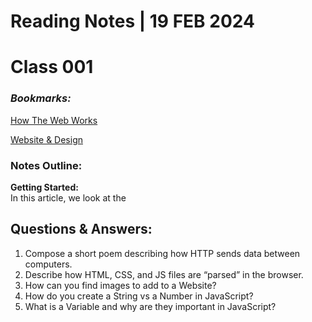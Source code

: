 # **Reading Notes | 19 FEB 2024**

# Class 001

### *Bookmarks:*

[How The Web Works](https://developer.mozilla.org/en-US/docs/Learn/Getting_started_with_the_web/How_the_Web_works)  

[Website & Design](https://developer.mozilla.org/en-US/docs/Learn/Getting_started_with_the_web/What_will_your_website_look_like)  

### **Notes Outline:**  

**Getting Started:**  
In this article, we look at the

## **Questions & Answers:**  

1. Compose a short poem describing how HTTP sends data between computers.  
2. Describe how HTML, CSS, and JS files are “parsed” in the browser.  
3. How can you find images to add to a Website?  
4. How do you create a String vs a Number in JavaScript?  
5. What is a Variable and why are they important in JavaScript?  
